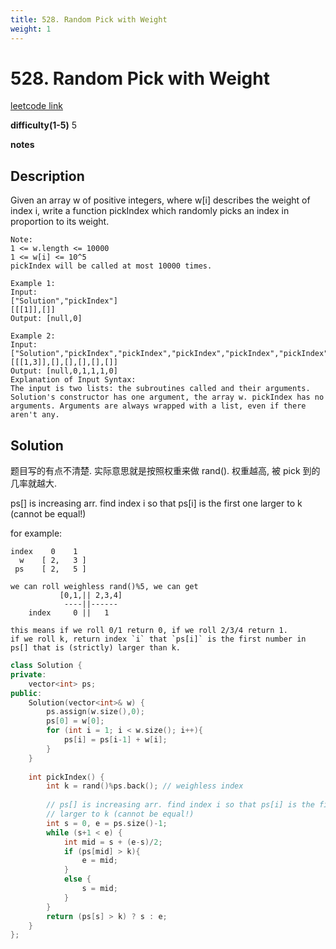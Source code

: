 ```yaml
---
title: 528. Random Pick with Weight
weight: 1
---
```

# 528. Random Pick with Weight
[leetcode link](https://leetcode.com/problems/random-pick-with-weight/)

**difficulty(1-5)** 
5

**notes**   


## Description
Given an array w of positive integers, where w[i] describes the weight of index i, write a function pickIndex which randomly picks an index in proportion to its weight.
```
Note:
1 <= w.length <= 10000
1 <= w[i] <= 10^5
pickIndex will be called at most 10000 times.

Example 1:
Input: 
["Solution","pickIndex"]
[[[1]],[]]
Output: [null,0]

Example 2:
Input: 
["Solution","pickIndex","pickIndex","pickIndex","pickIndex","pickIndex"]
[[[1,3]],[],[],[],[],[]]
Output: [null,0,1,1,1,0]
Explanation of Input Syntax:
The input is two lists: the subroutines called and their arguments. Solution's constructor has one argument, the array w. pickIndex has no arguments. Arguments are always wrapped with a list, even if there aren't any.
```


## Solution

题目写的有点不清楚. 实际意思就是按照权重来做 rand(). 权重越高, 被 pick 到的几率就越大.

        
ps[] is increasing arr. find index i so that ps[i] is the first one larger to k (cannot be equal!) 

for example:
```
index    0    1 
  w    [ 2,   3 ]
 ps    [ 2,   5 ]

we can roll weighless rand()%5, we can get 
           [0,1,|| 2,3,4]
            ----||------
    index     0 ||   1 

this means if we roll 0/1 return 0, if we roll 2/3/4 return 1. 
if we roll k, return index `i` that `ps[i]` is the first number in ps[] that is (strictly) larger than k. 

```

```c++
class Solution {
private: 
    vector<int> ps;
public:
    Solution(vector<int>& w) {
        ps.assign(w.size(),0);
        ps[0] = w[0];
        for (int i = 1; i < w.size(); i++){
            ps[i] = ps[i-1] + w[i];
        }
    }
    
    int pickIndex() {
        int k = rand()%ps.back(); // weighless index
        
        // ps[] is increasing arr. find index i so that ps[i] is the first one
        // larger to k (cannot be equal!) 
        int s = 0, e = ps.size()-1;
        while (s+1 < e) {
            int mid = s + (e-s)/2;
            if (ps[mid] > k){
                e = mid;
            }
            else {
                s = mid;
            }
        }
        return (ps[s] > k) ? s : e;
    }
};
```


